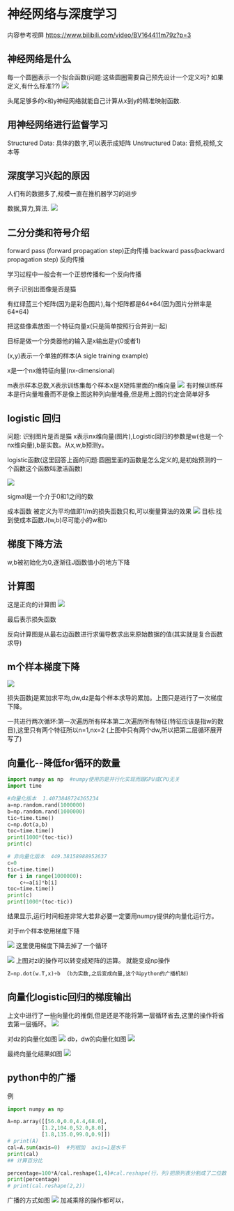 # 神经网络与深度学习

内容参考视屏 https://www.bilibili.com/video/BV164411m79z?p=3

## 神经网络是什么

每一个圆圈表示一个拟合函数(问题:这些圆圈需要自己预先设计一个定义吗? 如果定义,有什么标准??)
![](./miages-neura/神经网络.png)

头尾足够多的x和y神经网络就能自己计算从x到y的精准映射函数.

## 用神经网络进行监督学习
   Structured Data:  具体的数字,可以表示成矩阵
   Unstructured Data:  音频,视频,文本等
   
   ## 深度学习兴起的原因
   人们有的数据多了,规模一直在推机器学习的进步
   
   数据,算力,算法.
   ![](./miages-neura/老师邮箱.png)
   
   ## 二分分类和符号介绍
   
   forward pass (forward propagation step)正向传播
   backward pass(backward propagation step) 反向传播
   
   学习过程中一般会有一个正想传播和一个反向传播  
   
   
  例子:识别出图像是否是猫
  
  有红绿蓝三个矩阵(因为是彩色图片),每个矩阵都是64\*64(因为图片分辨率是64\*64)
  
把这些像素放图一个特征向量x(只是简单按照行合并到一起)
   
目标是做一个分类器他的输入是x输出是y(0或者1)

(x,y)表示一个单独的样本(A sigle training example)

x是一个nx维特征向量(nx-dimensional)

m表示样本总数,X表示训练集每个样本x是X矩阵里面的n维向量
  ![](./miages-neura/X.png)
有时候训练样本是行向量堆叠而不是像上图这种列向量堆叠,但是用上图的约定会简单好多

## logistic 回归

问题: 识别图片是否是猫
x表示nx维向量(图片),Logistic回归的参数是w(也是一个nx维向量),b是实数。从x,w,b预测y。

logistic函数(这里回答上面的问题:圆圈里面的函数是怎么定义的,是初始预测的一个函数这个函数叫激活函数)

  ![](./miages-neura/logistic.png)
  
  sigmal是一个介于0和1之间的数
  
  成本函数 被定义为平均值即1/m的损失函数只和,可以衡量算法的效果
   ![](./miages-neura/成本函数.png)
   目标:找到使成本函数J(w,b)尽可能小的w和b
  
## 梯度下降方法
  w,b被初始化为0,逐渐往J函数值小的地方下降
  

## 计算图
这是正向的计算图
  ![](./miages-neura/计算图.png)

最后表示损失函数

反向计算图是从最右边函数进行求偏导数求出来原始数据的值(其实就是复合函数求导)

## m个样本梯度下降
  ![](./miages-neura/循环.png)

损失函数j是累加求平均,dw,dz是每个样本求导的累加。上图只是进行了一次梯度下降。

一共进行两次循环:第一次遍历所有样本第二次遍历所有特征(特征应该是指w的数目),这里只有两个特征所以n=1,nx=2  (上图中只有两个dw,所以把第二层循环展开写了)

## 向量化--降低for循环的数量

```python
import numpy as np  #numpy使用的是并行化实现而跟GPU或CPU无关
import time

#向量化版本  1.4073848724365234
a=np.random.rand(1000000)
b=np.random.rand(1000000)
tic=time.time()
c=np.dot(a,b)
toc=time.time()
print(1000*(toc-tic))
print(c)

# 非向量化版本  449.38158988952637
c=0
tic=time.time()
for i in range(1000000):
    c+=a[i]*b[i]
toc=time.time()
print(c)
print(1000*(toc-tic))
```
结果显示,运行时间相差非常大若非必要一定要用numpy提供的向量化运行方。

对于m个样本使用梯度下降

  ![](./miages-neura/向量化梯度下降.png)
这里使用梯度下降去掉了一个循环

  ![](./miages-neura/去除二层循环.png)
  上图对zi的操作可以转变成矩阵的运算。
就能变成np操作

```python
Z=np.dot(w.T,x)+b  (b为实数,之后变成向量,这个叫python的广播机制)
```

## 向量化logistic回归的梯度输出

上文中进行了一些向量化的推倒,但是还是不能将第一层循环省去,这里的操作将省去第一层循环。
  ![](./miages-neura/向量化梯度下降.png)

对dz的向量化如图
   ![](./miages-neura/dz向量化.png)
db，dw的向量化如图
   ![](./miages-neura/dbdw向量化.png)

最终向量化结果如图
   ![](./miages-neura/向量化结果.png)

## python中的广播
 
 例
 ```python
 import numpy as np

A=np.array([[56.0,0.0,4.4,68.0],
            [1.2,104.0,52.0,8.0],
            [1.8,135.0,99.0,0.9]])
# print(A)
cal=A.sum(axis=0)  #列相加  axis=1是水平
print(cal)
## 计算百分比

percentage=100*A/cal.reshape(1,4)#cal.reshape(行，列)把原列表分割成了二位数组，一行，四列
print(percentage)
# print(cal.reshape(2,2))
 ```
 广播的方式如图
   ![](./miages-neura/广播.png)
 加减乘除的操作都可以，


  
   
   